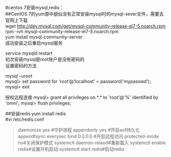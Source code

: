 #centos 7安装mysql,redis：  
##CentOS 7的yum源中貌似没有正常安装mysql时的mysql-sever文件，需要去官网上下载  
wget http://dev.mysql.com/get/mysql-community-release-el7-5.noarch.rpm  
rpm -ivh mysql-community-release-el7-5.noarch.rpm  
yum install mysql-community-server  
成功安装之后重启mysql服务  

service mysqld restart  
初次安装mysql是root账户是没有密码的  
设置密码的方法  

mysql -uroot  
mysql> set password for ‘root’@‘localhost’ = password('mypasswd');  
mysql> exit  

授权远程连接
mysql> grant all privileges on \*.* to 'root'@'%' identified by 'omni';
mysql> flush privileges;


##安装redis
yum install redis  
\#vi /etc/redis.conf
>daemonize yes #守护进程
appendonly yes #开启aof持久化
appendfsync everysec
bind 0.0.0.0 #开启远程访问
protected-mode no#关闭保护模式
systemctl daemon-relaod#重新载入
systemctl enable redis#设置开机启动
systemctl start redis#启动redis
